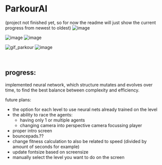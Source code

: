 ﻿# ParkourAI
(project not finished yet, so for now the readme will just show the current progress from newest to oldest)
![image](https://github.com/user-attachments/assets/d5050467-a790-4927-aaaa-63aaabd5bdae)

![image](https://github.com/user-attachments/assets/e297d31b-c543-4197-9b88-6e3b8b2fd2e9)
![image](https://github.com/user-attachments/assets/2bd18bb6-e5a6-487f-8ab6-49eca426501d)

![gif_parkour](https://github.com/user-attachments/assets/f8fd1075-7acd-413f-8540-fc97ffe4ca21)
![image](https://github.com/user-attachments/assets/7eb102e4-6463-4160-9ab2-1d88e1fd6c4d)

<br>

## progress:
implemented neural network, which structure mutates and evolves over time,
to find the best balance between complexity and efficiency.




future plans:

- the option for each level to use neural nets already trained on the level
- the ability to race the agents:
  - having only 1 or multiple agents
  - changing camera into perspective camera focussing player
- proper intro screen
- bouncepads.??
- change fitness calculation to also be related to speed (divided by amount of seconds for example)
- update fontsize based on screensize
- manually select the level you want to do on the screen

